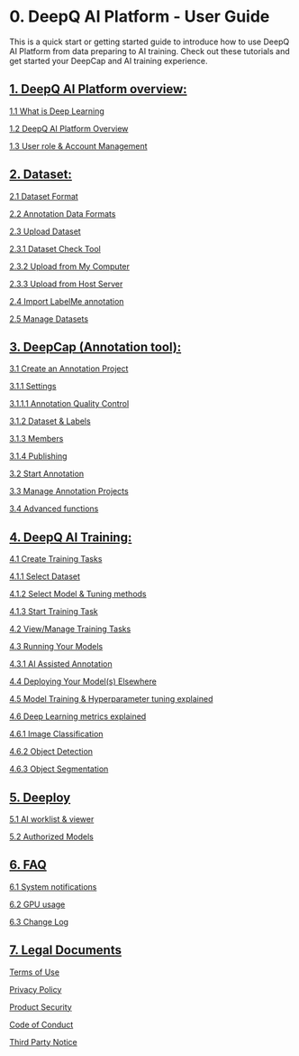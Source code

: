 # 0. DeepQ AI Platform - User Guide

This is a quick start or getting started guide to introduce how to use DeepQ AI Platform from data preparing to AI training. Check out these tutorials and get started your DeepCap and AI training experience.

## [1. DeepQ AI Platform overview:](working-flow-1/)

[1.1 What is Deep Learning](working-flow-1/what-is-deep-learning.md)

[1.2 DeepQ AI Platform Overview](working-flow-1/deepcap-main-page-introduction.md)

[1.3 User role & Account Management](working-flow-1/untitled-1.md)

## [2. Dataset:](dataset/)

[2.1 Dataset Format](dataset/upload-dataset.md)

[2.2 Annotation Data Formats](dataset/annotation-data-formats.md)

[2.3 Upload Dataset](dataset/2.3-upload-dataset/)

[  2.3.1 Dataset Check Tool](dataset/2.3-upload-dataset/2.3.1-dataset-check-tool.md)

[  2.3.2 Upload from My Computer](dataset/2.3-upload-dataset/2.3.2-upload-from-my-computer.md)

[  2.3.3 Upload from Host Server](dataset/2.3-upload-dataset/2.3.3-upload-from-host-server.md)

[2.4 Import LabelMe annotation](dataset/import-labelme-annotation.md)

[2.5 Manage Datasets](dataset/untitled.md)

## [3. DeepCap (Annotation tool):](working-flow/)

[3.1 Create an Annotation Project](working-flow/create-an-annotation-project/)

&#x20; [3.1.1 Settings](https://github.com/deepq-group/ai-platform-docs/blob/machine\_dev\_v2.1/working-flow/create-an-annotation-project/1.-settings)

&#x20;   [3.1.1.1 Annotation Quality Control](working-flow/create-an-annotation-project/1.-settings/deepcap-smart-validation-dsv.md)

&#x20; [3.1.2 Dataset & Labels](working-flow/create-an-annotation-project/2.-dataset-and-labels.md)

&#x20; [3.1.3 Members](working-flow/create-an-annotation-project/3.-members.md)

&#x20; [3.1.4 Publishing](working-flow/create-an-annotation-project/4.-publishing.md)

[3.2 Start Annotation](working-flow/start-annotation.md)

[3.3 Manage Annotation Projects](working-flow/manage-annotation-projects.md)

[3.4 Advanced functions](working-flow/advanced-annotation-features.md)

## [4. DeepQ AI Training:](account-management/)

[4.1 Create Training Tasks](account-management/create-training-tasks/)

&#x20; [4.1.1 Select Dataset](account-management/create-training-tasks/1.-select-dataset.md)

&#x20; [4.1.2 Select Model & Tuning methods](account-management/create-training-tasks/2.-select-model.md)

&#x20; [4.1.3 Start Training Task](account-management/create-training-tasks/3.-start-task.md)

[4.2 View/Manage Training Tasks](account-management/manage-training-tasks.md)

[4.3 Running Your Models](account-management/running-your-models/)

&#x20; [4.3.1 AI Assisted Annotation](account-management/running-your-models/ai-assisted-annotation.md)

[4.4 Deploying Your Model(s) Elsewhere](account-management/how-to-test-the-model-on-your-machine.md)

[4.5 Model Training & Hyperparameter tuning explained](account-management/model-training-and-hyperparameter-tuning-explained.md)

[4.6 Deep Learning metrics explained](account-management/deep-learning-metrics-explained/)

&#x20; [4.6.1 Image Classification](account-management/deep-learning-metrics-explained/multi-class-classification.md)

&#x20; [4.6.2 Object Detection](account-management/deep-learning-metrics-explained/object-detection.md)

&#x20; [4.6.3 Object Segmentation](account-management/deep-learning-metrics-explained/object-segmentation.md)

## [5. Deeploy](https://github.com/deepq-group/ai-platform-docs/blob/machine\_dev\_v2.1/5.-deeploy)

[5.1 AI worklist & viewer](5.-deeploy/5.1-ai-worklist-and-viewer.md)

[5.2 Authorized Models](5.-deeploy/5.2-authorized-models.md)

## [6. FAQ](faq/)

[6.1 System notifications](faq/ai-training-related-issues.md)

[6.2 GPU usage](faq/gpu-usage.md)

[6.3 Change Log](https://github.com/deepq-group/ai-platform-docs/blob/machine\_dev\_v2.1/faq/6.3-change-log)

## [7. Legal Documents](legal-documents.md)

[Terms of Use](legal-documents.md#7.1-terms-of-use)

[Privacy Policy](legal-documents.md#7.2-privacy-policy)

[Product Security](legal-documents.md#7.3-product-security)

[Code of Conduct](legal-documents.md#7.4-code-of-conduct)

[Third Party Notice](legal-documents.md#7.5-third-party-notice)
